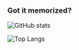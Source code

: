 ### Got it memorized?

![GitHub stats](https://github-readme-stats.vercel.app/api?username=Axel358&count_private=true&show_icons=true)

![Top Langs](https://github-readme-stats.vercel.app/api/top-langs/?username=Axel358&langs_count=8&layout=compact)
